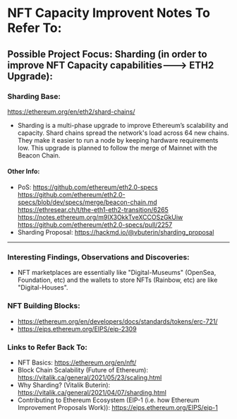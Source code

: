 # NFT Capacity Improvent Notes To Refer To:

## Possible Project Focus: Sharding (in order to improve NFT Capacity capabilities---> ETH2 Upgrade):

### Sharding Base:
https://ethereum.org/en/eth2/shard-chains/
- Sharding is a multi-phase upgrade to improve Ethereum’s scalability and capacity. Shard chains spread the network's load across 64 new chains. They make it easier to run a node by keeping hardware requirements low. This upgrade is planned to follow the merge of Mainnet with the Beacon Chain.
#### Other Info:
- PoS: https://github.com/ethereum/eth2.0-specs
https://github.com/ethereum/eth2.0-specs/blob/dev/specs/merge/beacon-chain.md
https://ethresear.ch/t/the-eth1-eth2-transition/6265
https://notes.ethereum.org/m9IX3OkkTveXCCOSzGkUiw
https://github.com/ethereum/eth2.0-specs/pull/2257
- Sharding Proposal: https://hackmd.io/@vbuterin/sharding_proposal

_____________________________________________________________________________________________________________________________________________________________________________________________________________________________________________________________________________

### Interesting Findings, Observations and Discoveries:
- NFT marketplaces are essentially like "Digital-Museums" (OpenSea, Foundation, etc) and the wallets to store NFTs (Rainbow, etc) are like "Digital-Houses".

### NFT Building Blocks:
- https://ethereum.org/en/developers/docs/standards/tokens/erc-721/
- https://eips.ethereum.org/EIPS/eip-2309

### Links to Refer Back To:
- NFT Basics: https://ethereum.org/en/nft/
- Block Chain Scalability (Future of Ethereum): https://vitalik.ca/general/2021/05/23/scaling.html
- Why Sharding? (Vitalik Buterin): https://vitalik.ca/general/2021/04/07/sharding.html
- Contributing to Ethereum Ecosystem (EIP-1 (i.e. how Ethereum Improvement Proposals Work)): https://eips.ethereum.org/EIPS/eip-1
